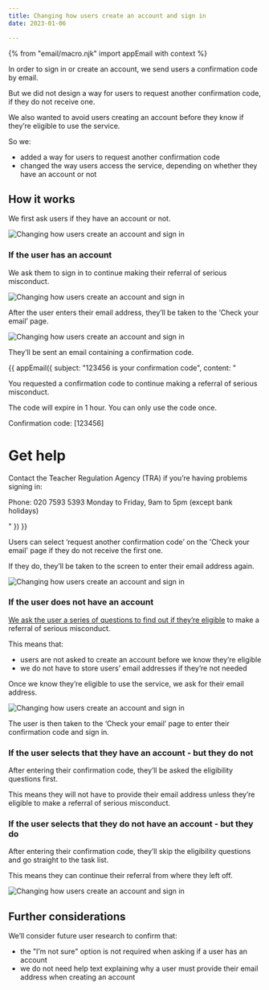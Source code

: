 ```yaml
---
title: Changing how users create an account and sign in
date: 2023-01-06

---
```


{% from "email/macro.njk" import appEmail with context %}

In order to sign in or create an account, we send users a confirmation code by email.

But we did not design a way for users to request another confirmation code, if they do not receive one.

We also wanted to avoid users creating an account before they know if they’re eligible to use the service.

So we:

- added a way for users to request another confirmation code
- changed the way users access the service, depending on whether they have an account or not

## How it works

We first ask users if they have an account or not.

![Changing how users create an account and sign in](account-yes.png)

### If the user has an account

We ask them to sign in to continue making their referral of serious misconduct.

![Changing how users create an account and sign in](sign-in.png)

After the user enters their email address, they’ll be taken to the ‘Check your email’ page.

![Changing how users create an account and sign in](Check-email.png)

They’ll be sent an email containing a confirmation code.

<!-- markdownlint-disable MD025 MD001 -->
{{ appEmail({
  subject: "123456 is your confirmation code",
  content: "


You requested a confirmation code to continue making a referral of serious misconduct.

The code will expire in 1 hour. You can only use the code once.

Confirmation code: [123456]

# Get help

Contact the Teacher Regulation Agency (TRA) if you’re having problems signing in:

Phone: 020 7593 5393
Monday to Friday, 9am to 5pm (except bank holidays)

  "
}) }}

Users can select ‘request another confirmation code’ on the 'Check your email' page if they do not receive the first one.

If they do, they’ll be taken to the screen to enter their email address again.

![Changing how users create an account and sign in](sign-in.png)


### If the user does not have an account

[We ask the user a series of questions to find out if they’re eligible](/teacher-misconduct/changes-to-the-form) to make a referral of serious misconduct.

This means that:

- users are not asked to create an account before we know they’re eligible
- we do not have to store users’ email addresses if they’re not needed

Once we know they’re eligible to use the service, we ask for their email address.

![Changing how users create an account and sign in](Your-email.png)

The user is then taken to the ‘Check your email’ page to enter their confirmation code and sign in.

### If the user selects that they have an account - but they do not

After entering their confirmation code, they’ll be asked the eligibility questions first.

This means they will not have to provide their email address unless they’re eligible to make a referral of serious misconduct.


### If the user selects that they do not have an account - but they do

After entering their confirmation code, they’ll skip the eligibility questions and go straight to the task list.

This means they can continue their referral from where they left off.

![Changing how users create an account and sign in](Task-list.png)

## Further considerations

We’ll consider future user research to confirm that:

- the "I’m not sure" option is not required when asking if a user has an account
- we do not need help text explaining why a user must provide their email address when creating an account

